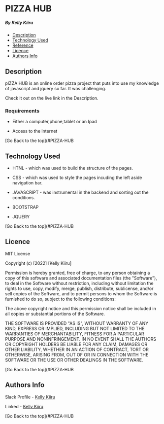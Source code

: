 # PIZZA HUB

##### By Kelly Kiiru 


+ [Description](#description)
+ [Technology Used](#technology-used)
+ [Reference](#reference)
+ [Licence](#licence)
+ [Authors Info](#author-Info)

## Description
<p>pIZZA HUB is an online order pizza project that puts into use my knowledge of javascript and jquery so far. It was challenging.

Check it out on the live link in the Description.</p>


### Requirements

* Either a computer,phone,tablet or an Ipad

* Access to the Internet


[Go Back to the top](#PIZZA-HUB
## Technology Used
* HTNL - which was used to build the structure of the pages.

* CSS - which was used to style the pages incuding the left aside navigation bar.

* JAVASCRIPT - was instrumental in the backend and sorting out the conditions.

* BOOTSTRAP

* JQUERY

[Go Back to the top](#PIZZA-HUB

## Licence

MIT License

Copyright (c) [2022] [Kelly Kiiru]

Permission is hereby granted, free of charge, to any person obtaining a copy
of this software and associated documentation files (the "Software"), to deal
in the Software without restriction, including without limitation the rights
to use, copy, modify, merge, publish, distribute, sublicense, and/or sell
copies of the Software, and to permit persons to whom the Software is
furnished to do so, subject to the following conditions:

The above copyright notice and this permission notice shall be included in all
copies or substantial portions of the Software.

THE SOFTWARE IS PROVIDED "AS IS", WITHOUT WARRANTY OF ANY KIND, EXPRESS OR
IMPLIED, INCLUDING BUT NOT LIMITED TO THE WARRANTIES OF MERCHANTABILITY,
FITNESS FOR A PARTICULAR PURPOSE AND NONINFRINGEMENT. IN NO EVENT SHALL THE
AUTHORS OR COPYRIGHT HOLDERS BE LIABLE FOR ANY CLAIM, DAMAGES OR OTHER
LIABILITY, WHETHER IN AN ACTION OF CONTRACT, TORT OR OTHERWISE, ARISING FROM,
OUT OF OR IN CONNECTION WITH THE SOFTWARE OR THE USE OR OTHER DEALINGS IN THE
SOFTWARE.

[Go Back to the top](#PIZZA-HUB

## Authors Info

Slack Profile - [Kelly Kiiru](https://app.slack.com/client/T0101L740P4/D02U92P50AV/user_profile/U02TWD8AEDQ)

Linked - [Kelly Kiiru](https://www.linkedin.com/in/kiiru-ryan-15a852231/)

[Go Back to the top](#PIZZA-HUB